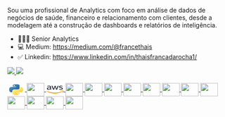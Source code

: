 
Sou uma profissional de Analytics com foco em análise de dados de negócios de saúde, financeiro e relacionamento com clientes, desde a modelagem até a construção de dashboards e relatórios de inteligência. 

- 👩🏽‍💻 Senior Analytics
- 💻 Medium: https://medium.com/@francethais
- ✅ Linkedin: https://www.linkedin.com/in/thaisfrancadarocha1/
<div>
<a href="https://github.com/francathais">
<img height="160em" src="https://github-readme-stats.vercel.app/api?username=francathais&show_icons=true&theme=dracula&include_all_commits-true&count_private=true"/>
<img height="160em" src="https://github-readme-stats.vercel.app/api/top-langs/?username=francathais&layout=compact&langs_count=16&theme=dracula"/>
</div>
  <div style="display: inline_block"><br>
  <img align="center" height="30" width="40" src="https://raw.githubusercontent.com/devicons/devicon/master/icons/python/python-original.svg">
  <img align="center" height="30" width="40" src="https://cdn.jsdelivr.net/gh/devicons/devicon/icons/mysql/mysql-original.svg"/>
  <img align="center" height="30" width="40" src= "https://raw.githubusercontent.com/devicons/devicon/master/icons/amazonwebservices/amazonwebservices-original-wordmark.svg"/>
  <img align="center" height="30" width="40" src="https://cdn.jsdelivr.net/gh/devicons/devicon/icons/azure/azure-original.svg"/>
  <img align="center" height="30" width="40" src="https://cdn.jsdelivr.net/gh/devicons/devicon/icons/mongodb/mongodb-original.svg"/>
  <img align="center" height="30" width="40" src="https://cdn.jsdelivr.net/gh/devicons/devicon/icons/r/r-original.svg"/>
  <img align="center" height="30" width="40" src="https://cdn.jsdelivr.net/gh/devicons/devicon/icons/hadoop/hadoop-original.svg"/>
  <img align="center" height="30" width="40" src="https://cdn.jsdelivr.net/gh/devicons/devicon/icons/oracle/oracle-original.svg"/>
  <img align="center" height="30" width="40" src="https://cdn.jsdelivr.net/gh/devicons/devicon/icons/anaconda/anaconda-original.svg"/>
  <img align="center" height="30" width="40" src="https://cdn.jsdelivr.net/gh/devicons/devicon/icons/apachespark/apachespark-original.svg"/>
  <img align="center" height="30" width="40" src="https://cdn.jsdelivr.net/gh/devicons/devicon/icons/git/git-original.svg"/>
  <img align="center" height="30" width="40" src="https://cdn.jsdelivr.net/gh/devicons/devicon/icons/wordpress/wordpress-original.svg"/>
  <img align="center" height="30" width="40" src="https://cdn.jsdelivr.net/gh/devicons/devicon/icons/trello/trello-original.svg"/>
  <img align="center" height="30" width="40" src="https://cdn.jsdelivr.net/gh/devicons/devicon/icons/canva/canva-original.svg"/>
  <img align="center" height="30" width="40" src="https://cdn.jsdelivr.net/gh/devicons/devicon/icons/figma/figma-original.svg"/>
  </div>
